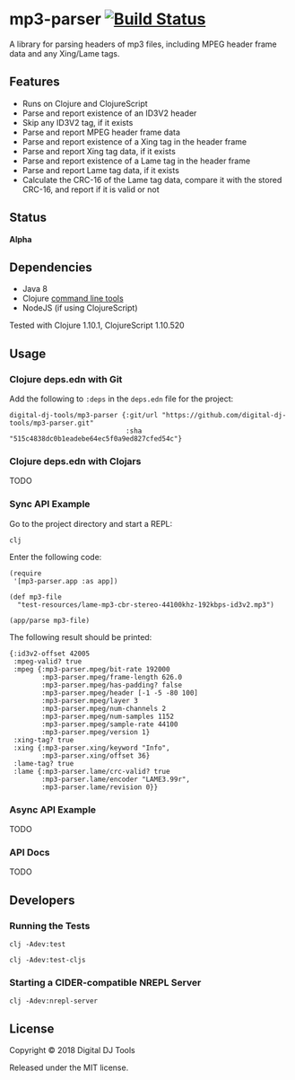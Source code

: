 # mp3-parser [![Build Status](https://dev.azure.com/digital-dj-tools/mp3-parser/_apis/build/status/digital-dj-tools.mp3-parser?branchName=master)](https://dev.azure.com/digital-dj-tools/mp3-parser/_build/latest?definitionId=5&branchName=master)

A library for parsing headers of mp3 files, including MPEG header frame data and any Xing/Lame tags.

## Features

- Runs on Clojure and ClojureScript
- Parse and report existence of an ID3V2 header
- Skip any ID3V2 tag, if it exists
- Parse and report MPEG header frame data
- Parse and report existence of a Xing tag in the header frame
- Parse and report Xing tag data, if it exists
- Parse and report existence of a Lame tag in the header frame
- Parse and report Lame tag data, if it exists
- Calculate the CRC-16 of the Lame tag data, compare it with the stored CRC-16, and report if it is valid or not

## Status

**Alpha**

## Dependencies

- Java 8
- Clojure [command line tools](https://clojure.org/guides/getting_started#_clojure_installer_and_cli_tools
)
- NodeJS (if using ClojureScript)

Tested with Clojure 1.10.1, ClojureScript 1.10.520

## Usage

### Clojure deps.edn with Git

Add the following to `:deps` in the `deps.edn` file for the project:

```
digital-dj-tools/mp3-parser {:git/url "https://github.com/digital-dj-tools/mp3-parser.git"
                             :sha "515c4838dc0b1eadebe64ec5f0a9ed827cfed54c"}
```

### Clojure deps.edn with Clojars

TODO

### Sync API Example

Go to the project directory and start a REPL:
```
clj
```
Enter the following code:
```
(require
 '[mp3-parser.app :as app])

(def mp3-file
  "test-resources/lame-mp3-cbr-stereo-44100khz-192kbps-id3v2.mp3")

(app/parse mp3-file)
```
The following result should be printed:
```
{:id3v2-offset 42005
 :mpeg-valid? true
 :mpeg {:mp3-parser.mpeg/bit-rate 192000
        :mp3-parser.mpeg/frame-length 626.0
        :mp3-parser.mpeg/has-padding? false
        :mp3-parser.mpeg/header [-1 -5 -80 100]
        :mp3-parser.mpeg/layer 3
        :mp3-parser.mpeg/num-channels 2
        :mp3-parser.mpeg/num-samples 1152
        :mp3-parser.mpeg/sample-rate 44100
        :mp3-parser.mpeg/version 1}
 :xing-tag? true
 :xing {:mp3-parser.xing/keyword "Info", 
        :mp3-parser.xing/offset 36}
 :lame-tag? true
 :lame {:mp3-parser.lame/crc-valid? true 
        :mp3-parser.lame/encoder "LAME3.99r", 
        :mp3-parser.lame/revision 0}}
```

### Async API Example

TODO

### API Docs

TODO

## Developers

### Running the Tests

```
clj -Adev:test
```

```
clj -Adev:test-cljs
```

### Starting a CIDER-compatible NREPL Server
```
clj -Adev:nrepl-server
```

## License

Copyright © 2018 Digital DJ Tools

Released under the MIT license.
